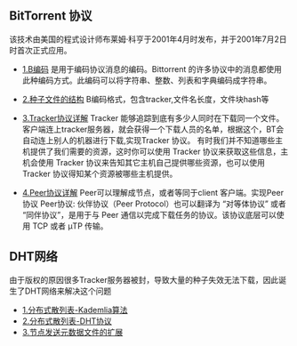 ## BitTorrent 协议
该技术由美国的程式设计师布莱姆·科亨于2001年4月时发布，并于2001年7月2日时首次正式应用。
- [1.B编码](BitTorrent协议/1.B编码.md)
  是用于编码协议消息的编码。Bittorrent 的许多协议中的消息都使用此种编码方式。此编码可以将字符串、整数、列表和字典编码成字符串。

- [2.种子文件的结构](BitTorrent协议/2.种子文件的结构.md)
  B编码格式，包含tracker,文件名长度，文件块hash等
- [3.Tracker协议详解](BitTorrent协议/3.Tracker协议详解.md)
  Tracker 能够追踪到底有多少人同时在下载同一个文件。 客户端连上tracker服务器，就会获得一个下载人员的名单，根据这个，BT会自动连上别人的机器进行下载,实现Tracker 协议。
  有时我们并不知道哪些主机提供了我们需要的资源，这时你可以使用 Tracker 协议来获取这些信息，主机会使用 Tracker 协议来告知其它主机自己提供哪些资源，也可以使用 Tracker 协议得知某个资源被哪些主机提供。

- [4.Peer协议详解](BitTorrent协议/4.Peer协议详解.md)
  Peer可以理解成节点，或者等同于client 客户端。实现Peer协议
  Peer协议: 伙伴协议（Peer Protocol）也可以翻译为 “对等体协议” 或者 “同伴协议”，是用于与 Peer 通信以完成下载任务的协议。该协议底层可以使用 TCP 或者 μTP 传输。

## DHT网络
由于版权的原因很多Tracker服务器被封，导致大量的种子失效无法下载，因此诞生了DHT网络来解决这个问题
- [1.分布式散列表-Kademlia算法](DHT网络/1.分布式散列表-Kademlia算法.md)
- [2.分布式散列表-DHT协议](DHT网络/2.分布式散列表-DHT协议.md)
- [3.节点发送元数据文件的扩展](DHT网络/3.节点发送元数据文件的扩展.md)

